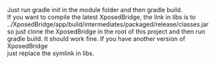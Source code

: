 Just run gradle init in the module folder and then gradle build.<br>
If you want to compile the latest XposedBridge, the link in libs is to<br>
../XposedBridge/app/build/intermediates/packaged/release/classes.jar<br>
so just clone the XposedBridge in the root of this project and then run<br>
gradle build. It should work fine. If you have another version of XposedBridge<br>
just replace the symlink in libs.
